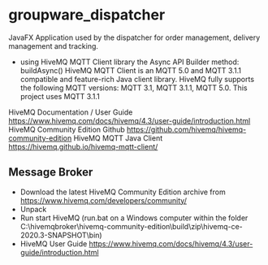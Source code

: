 # groupware_dispatcher

JavaFX Application used by the dispatcher for order management, delivery management and tracking.


- using HiveMQ MQTT Client library the Async API Builder method: buildAsync()
HiveMQ MQTT Client is an MQTT 5.0 and MQTT 3.1.1 compatible and feature-rich Java client library.
HiveMQ fully supports the following MQTT versions: MQTT 3.1, MQTT 3.1.1, MQTT 5.0. This project uses MQTT 3.1.1

HiveMQ Documentation / User Guide https://www.hivemq.com/docs/hivemq/4.3/user-guide/introduction.html
HiveMQ Community Edition Github https://github.com/hivemq/hivemq-community-edition 
HiveMQ MQTT Java Client https://hivemq.github.io/hivemq-mqtt-client/

## Message Broker
* Download the latest HiveMQ Community Edition archive from https://www.hivemq.com/developers/community/
* Unpack
* Run start HiveMQ (run.bat on a Windows computer within the folder C:\hivemqbroker\hivemq-community-edition\build\zip\hivemq-ce-2020.3-SNAPSHOT\bin)
* HiveMQ User Guide https://www.hivemq.com/docs/hivemq/4.3/user-guide/introduction.html
